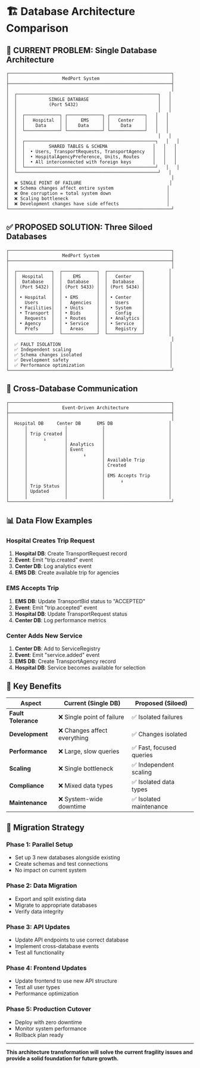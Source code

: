 # 🏗️ Database Architecture Comparison

## 🚨 **CURRENT PROBLEM: Single Database Architecture**

```
┌─────────────────────────────────────────────────────────────┐
│                    MedPort System                           │
├─────────────────────────────────────────────────────────────┤
│                                                             │
│  ┌─────────────────────────────────────────────────────┐   │
│  │            SINGLE DATABASE                          │   │
│  │            (Port 5432)                              │   │
│  │                                                     │   │
│  │  ┌─────────────┐ ┌─────────────┐ ┌─────────────┐   │   │
│  │  │   Hospital  │ │     EMS     │ │   Center    │   │   │
│  │  │    Data     │ │    Data     │ │    Data     │   │   │
│  │  └─────────────┘ └─────────────┘ └─────────────┘   │   │
│  │                                                     │   │
│  │  ┌─────────────────────────────────────────────────┐   │   │
│  │  │         SHARED TABLES & SCHEMA                 │   │   │
│  │  │  • Users, TransportRequests, TransportAgency   │   │   │
│  │  │  • HospitalAgencyPreference, Units, Routes     │   │   │
│  │  │  • All interconnected with foreign keys        │   │   │
│  │  └─────────────────────────────────────────────────┘   │   │
│  └─────────────────────────────────────────────────────┘   │
│                                                             │
│  ❌ SINGLE POINT OF FAILURE                                 │
│  ❌ Schema changes affect entire system                    │
│  ❌ One corruption = total system down                     │
│  ❌ Scaling bottleneck                                     │
│  ❌ Development changes have side effects                  │
└─────────────────────────────────────────────────────────────┘
```

## ✅ **PROPOSED SOLUTION: Three Siloed Databases**

```
┌─────────────────────────────────────────────────────────────┐
│                    MedPort System                           │
├─────────────────────────────────────────────────────────────┤
│                                                             │
│  ┌─────────────┐  ┌─────────────┐  ┌─────────────┐         │
│  │  Hospital   │  │    EMS      │  │   Center    │         │
│  │  Database   │  │  Database   │  │  Database   │         │
│  │ (Port 5432) │  │ (Port 5433) │  │ (Port 5434) │         │
│  │             │  │             │  │             │         │
│  │ • Hospital  │  │ • EMS       │  │ • Center    │         │
│  │   Users     │  │   Agencies  │  │   Users     │         │
│  │ • Facilities│  │ • Units     │  │ • System    │         │
│  │ • Transport │  │ • Bids      │  │   Config    │         │
│  │   Requests  │  │ • Routes    │  │ • Analytics │         │
│  │ • Agency    │  │ • Service   │  │ • Service   │         │
│  │   Prefs     │  │   Areas     │  │   Registry  │         │
│  └─────────────┘  └─────────────┘  └─────────────┘         │
│                                                             │
│  ✅ FAULT ISOLATION                                         │
│  ✅ Independent scaling                                     │
│  ✅ Schema changes isolated                                 │
│  ✅ Development safety                                      │
│  ✅ Performance optimization                                │
└─────────────────────────────────────────────────────────────┘
```

## 🔄 **Cross-Database Communication**

```
┌─────────────────────────────────────────────────────────────┐
│                    Event-Driven Architecture                │
├─────────────────────────────────────────────────────────────┤
│                                                             │
│  Hospital DB     Center DB      EMS DB                     │
│      │              │             │                        │
│      │ Trip Created │             │                        │
│      │      ↓       │             │                        │
│      │              │ Analytics   │                        │
│      │              │ Event       │                        │
│      │              │      ↓      │                        │
│      │              │             │ Available Trip         │
│      │              │             │ Created                │
│      │              │             │                        │
│      │              │             │ EMS Accepts Trip       │
│      │              │             │      ↓                 │
│      │ Trip Status  │             │                        │
│      │ Updated      │             │                        │
│      │              │             │                        │
└─────────────────────────────────────────────────────────────┘
```

## 📊 **Data Flow Examples**

### **Hospital Creates Trip Request**
1. **Hospital DB**: Create TransportRequest record
2. **Event**: Emit "trip.created" event
3. **Center DB**: Log analytics event
4. **EMS DB**: Create available trip for agencies

### **EMS Accepts Trip**
1. **EMS DB**: Update TransportBid status to "ACCEPTED"
2. **Event**: Emit "trip.accepted" event
3. **Hospital DB**: Update TransportRequest status
4. **Center DB**: Log performance metrics

### **Center Adds New Service**
1. **Center DB**: Add to ServiceRegistry
2. **Event**: Emit "service.added" event
3. **EMS DB**: Create TransportAgency record
4. **Hospital DB**: Service becomes available for selection

## 🎯 **Key Benefits**

| Aspect | Current (Single DB) | Proposed (Siloed) |
|--------|-------------------|------------------|
| **Fault Tolerance** | ❌ Single point of failure | ✅ Isolated failures |
| **Development** | ❌ Changes affect everything | ✅ Changes isolated |
| **Performance** | ❌ Large, slow queries | ✅ Fast, focused queries |
| **Scaling** | ❌ Single bottleneck | ✅ Independent scaling |
| **Compliance** | ❌ Mixed data types | ✅ Isolated data types |
| **Maintenance** | ❌ System-wide downtime | ✅ Isolated maintenance |

## 🚀 **Migration Strategy**

### **Phase 1: Parallel Setup**
- Set up 3 new databases alongside existing
- Create schemas and test connections
- No impact on current system

### **Phase 2: Data Migration**
- Export and split existing data
- Migrate to appropriate databases
- Verify data integrity

### **Phase 3: API Updates**
- Update API endpoints to use correct database
- Implement cross-database events
- Test all functionality

### **Phase 4: Frontend Updates**
- Update frontend to use new API structure
- Test all user types
- Performance optimization

### **Phase 5: Production Cutover**
- Deploy with zero downtime
- Monitor system performance
- Rollback plan ready

---

**This architecture transformation will solve the current fragility issues and provide a solid foundation for future growth.**
